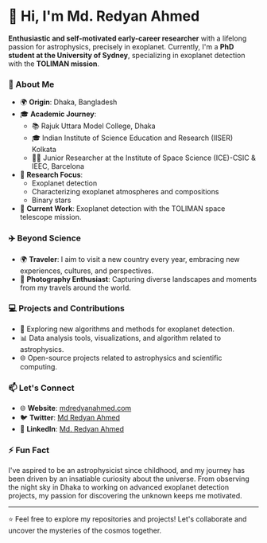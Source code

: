 # 👋 Hi, I'm Md. Redyan Ahmed

**Enthusiastic and self-motivated early-career  researcher** with a lifelong passion for astrophysics, precisely in exoplanet.
Currently, I'm a **PhD student at the University of Sydney**, specializing in exoplanet detection with the **TOLIMAN mission**.

### 🌌 About Me
- 🌍 **Origin**: Dhaka, Bangladesh
- 🎓 **Academic Journey**:  
  - 📚 Rajuk Uttara Model College, Dhaka  
  - 🎓 Indian Institute of Science Education and Research (IISER) Kolkata 
  - 🧑‍🔬 Junior Researcher at the Institute of Space Science (ICE)-CSIC & IEEC, Barcelona 
- 🔬 **Research Focus**:  
  - Exoplanet detection  
  - Characterizing exoplanet atmospheres and compositions
  - Binary stars
- 🚀 **Current Work**: Exoplanet detection with the TOLIMAN space telescope mission.

### ✈️ Beyond Science
- 🌍 **Traveler**: I aim to visit a new country every year, embracing new experiences, cultures, and perspectives.
- 📸 **Photography Enthusiast**: Capturing diverse landscapes and moments from my travels around the world.

### 💻 Projects and Contributions
- 🔭 Exploring new algorithms and methods for exoplanet detection.
- 📊 Data analysis tools, visualizations, and algorithm related to astrophysics.
- 🌐 Open-source projects related to astrophysics and scientific computing.

### 📫 Let's Connect
- 🌐 **Website**: [mdredyanahmed.com](http://www.mdredyanahmed.com)
- 🐦 **Twitter**: [Md Redyan Ahmed](https://x.com/RedyanAhmed) 
- 💼 **LinkedIn**: [Md. Redyan Ahmed](https://www.linkedin.com/in/ahmed-data-scientist/) 

### ⚡ Fun Fact
I've aspired to be an astrophysicist since childhood, and my journey has been driven by an insatiable curiosity about the universe. From observing the night sky in Dhaka to working on advanced exoplanet detection projects, my passion for discovering the unknown keeps me motivated.

---

⭐️ Feel free to explore my repositories and projects! Let's collaborate and uncover the mysteries of the cosmos together.


<!---
mdredyanahmed/mdredyanahmed is a ✨ special ✨ repository because its `README.md` (this file) appears on your GitHub profile.
You can click the Preview link to take a look at your changes.
--->

